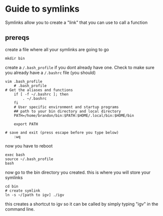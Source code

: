 # Guide to symlinks

Symlinks allow you to create a "link" that you can use to call a function

## prereqs

create a file where all your symlinks are going to go

	mkdir bin
	
create a `/.bash_profile` if you dont already have one. Check to make sure you already have a `/.bashrc` file (you should)

	vim .bash_profile
		# .bash_profile                                                                                                                                        		# Get the aliases and functions
		if [ -f ~/.bashrc ]; then
			. ~/.bashrc
		fi
		# User specific environment and startup programs
		## path to your bin directory and local directory
		PATH=/home/brandon/bin:$PATH:$HOME/.local/bin:$HOME/bin
		
		export PATH
	
	# save and exit (press escape before you type below)
		:wq
		
now you have to reboot

	exec bash
	source ~/.bash_profile 
	bash

now go to the bin directory you created. this is where you will store your symlinks

	cd bin
	# create symlink
	ln -s ~/[path to igv] ./igv

this creates a shortcut to igv so it can be called by simply typing "igv" in the command line.
